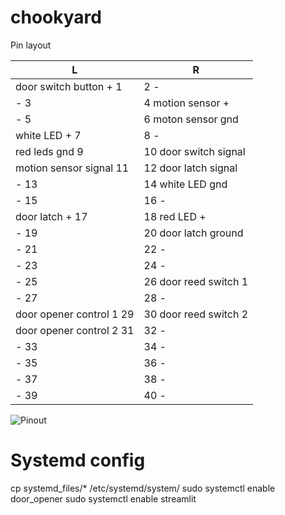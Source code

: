 # chookyard

Pin layout

| L                        |    R                 |
| ---------------------    |    ----------------- |
| door switch button +  1  | 2  -                 |
| -                     3  | 4  motion sensor +   |
| -                     5  | 6  moton sensor gnd  |
| white LED +           7  | 8  -                 |
| red leds gnd          9  | 10 door switch signal|
| motion sensor signal  11 | 12 door latch signal |
| -                     13 | 14 white LED gnd     |
| -                     15 | 16 -                 |
| door latch +          17 | 18 red LED +         |
| -                     19 | 20 door latch ground |
| -                     21 | 22 -                 |
| -                     23 | 24 -                 |
| -                     25 | 26 door reed switch 1|
| -                     27 | 28 -                 |
| door opener control 1 29 | 30 door reed switch 2|
| door opener control 2 31 | 32 -                 |
| -                     33 | 34 -                 |
| -                     35 | 36 -                 |
| -                     37 | 38 -                 |
| -                     39 | 40 -                 |

![Pinout](https://www.raspberrypi.com/documentation/computers/images/GPIO-Pinout-Diagram-2.png)

# Systemd config
cp systemd_files/* /etc/systemd/system/
sudo systemctl enable door_opener
sudo systemctl enable streamlit
